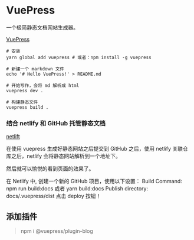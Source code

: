 # VuePress

一个极简静态文档网站生成器。

[VuePress](https://vuepress.vuejs.org/zh/guide/)

```
# 安装
yarn global add vuepress # 或者：npm install -g vuepress

# 新建一个 markdown 文件
echo '# Hello VuePress!' > README.md

# 开始写作，会将 md 解析成 html
vuepress dev .

# 构建静态文件
vuepress build .
```


### 结合 netlify 和 GitHub 托管静态文档

[netlift](https://www.netlify.com/)

在使用 vuepress 生成好静态网站之后提交到 GitHub 之后，使用 netlify 关联仓库之后，netlify 会将静态网站解析到一个地址下。

然后就可以愉悦的看到页面的效果了。


在 Netlify 中, 创建一个新的 GitHub 项目，使用以下设置：
Build Command: npm run build:docs 或者 yarn build:docs
Publish directory: docs/.vuepress/dist
点击 deploy 按钮！

## 添加插件

> npm i @vuepress/plugin-blog